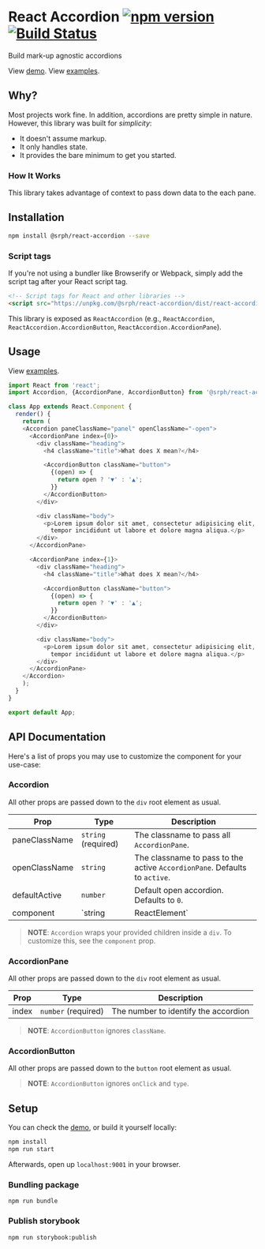 # React Accordion [![npm version](https://img.shields.io/npm/v/@srph/react-accordion.svg?style=flat-square)](https://npmjs.com/packages/@srph/react-accordion) [![Build Status](https://img.shields.io/travis/srph/react-accordion.svg?style=flat-square)](https://travis-ci.org/srph/react-accordion?branch=master)
Build mark-up agnostic accordions

View [demo](http://xenodochial-beaver-320a9d). View [examples](storybook/accordion.js).

## Why?
Most projects work fine. In addition, accordions are pretty simple in nature. However, this library was built for _simplicity_:

- It doesn't assume markup.
- It only handles state.
- It provides the bare minimum to get you started.

### How It Works

This library takes advantage of context to pass down data to the each pane.

## Installation
```bash
npm install @srph/react-accordion --save
```

### Script tags
If you're not using a bundler like Browserify or Webpack, simply add the script tag after your React script tag.

```html
<!-- Script tags for React and other libraries -->
<script src="https://unpkg.com/@srph/react-accordion/dist/react-accordion.min.js"></script>
```

This library is exposed as `ReactAccordion` (e.g., `ReactAccordion`, `ReactAccordion.AccordionButton`, `ReactAccordion.AccordionPane`).

## Usage
View [examples](storybook/accordion.js).

```js
import React from 'react';
import Accordion, {AccordionPane, AccordionButton} from '@srph/react-accordion';

class App extends React.Component {
  render() {
    return (
    <Accordion paneClassName="panel" openClassName="-open">
      <AccordionPane index={0}>
        <div className="heading">
          <h4 className="title">What does X mean?</h4>

          <AccordionButton className="button">
            {(open) => {
              return open ? '▼' : '▲';
            }}
          </AccordionButton>
        </div>

        <div className="body">
          <p>Lorem ipsum dolor sit amet, consectetur adipisicing elit, sed do eiusmod
            tempor incididunt ut labore et dolore magna aliqua.</p>
        </div>
      </AccordionPane>

      <AccordionPane index={1}>
        <div className="heading">
          <h4 className="title">What does X mean?</h4>

          <AccordionButton className="button">
            {(open) => {
              return open ? '▼' : '▲';
            }}
          </AccordionButton>
        </div>

        <div className="body">
          <p>Lorem ipsum dolor sit amet, consectetur adipisicing elit, sed do eiusmod
            tempor incididunt ut labore et dolore magna aliqua.</p>
        </div>
      </AccordionPane>
    </Accordion>
    );
  }
}

export default App;
```

## API Documentation
Here's a list of props you may use to customize the component for your use-case:

### Accordion

All other props are passed down to the `div` root element as usual.

| Prop  | Type | Description |
| ----- | ---- | ----------- |
| paneClassName | `string` (required) | The classname to pass all `AccordionPane`.  |
| openClassName | `string` | The classname to pass to the active `AccordionPane`. Defaults to `active`. |
| defaultActive | `number` | Default open accordion. Defaults to `0`. |
| component | `string|ReactElement` | Component / element to use to wrap provided children. Defaults to `div` |

> **NOTE**: `Accordion` wraps your provided children inside a `div`. To customize this, see the `component` prop.

### AccordionPane

All other props are passed down to the `div` root element as usual.

| Prop  | Type | Description |
| ----- | ---- | ----------- |
| index | `number` (required) | The number to identify the accordion |

> **NOTE**: `AccordionButton` ignores `className`.

### AccordionButton

All other props are passed down to the `button` root element as usual.

> **NOTE**: `AccordionButton` ignores `onClick` and `type`.

## Setup
You can check the [demo](http://xenodochial-beaver-320a9d), or build it yourself locally:

```bash
npm install
npm run start
```

Afterwards, open up `localhost:9001` in your browser.

### Bundling package
```
npm run bundle
```

### Publish storybook
```
npm run storybook:publish
```